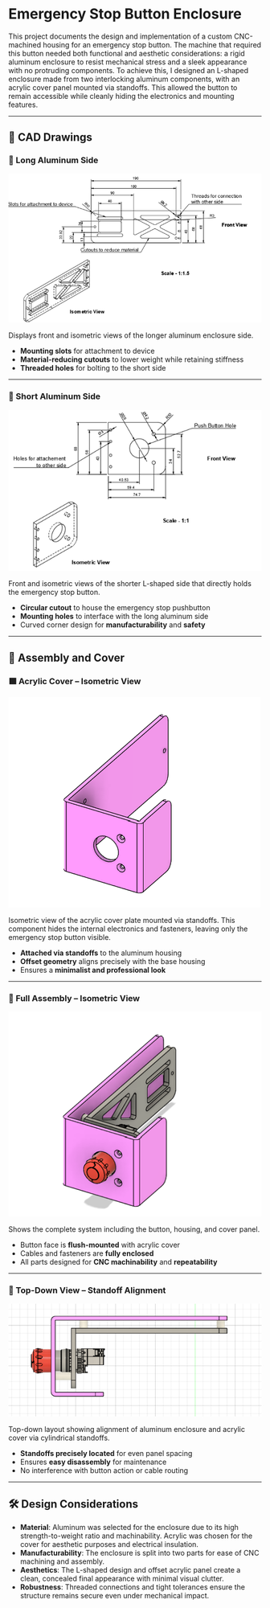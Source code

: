 # Emergency Stop Button Enclosure

This project documents the design and implementation of a custom CNC-machined housing for an emergency stop button. The machine that required this button needed both functional and aesthetic considerations: a rigid aluminum enclosure to resist mechanical stress and a sleek appearance with no protruding components. To achieve this, I designed an L-shaped enclosure made from two interlocking aluminum components, with an acrylic cover panel mounted via standoffs. This allowed the button to remain accessible while cleanly hiding the electronics and mounting features.

---

## 📐 CAD Drawings

### 🔧 Long Aluminum Side

![Long Side Drawing](cad_drawings/long_aluminum_side_drawing.png)

Displays front and isometric views of the longer aluminum enclosure side.

- **Mounting slots** for attachment to device  
- **Material-reducing cutouts** to lower weight while retaining stiffness  
- **Threaded holes** for bolting to the short side  

---

### 🔧 Short Aluminum Side

![Short Side Drawing](cad_drawings/short_aluminum_side_drawing.png)

Front and isometric views of the shorter L-shaped side that directly holds the emergency stop button.

- **Circular cutout** to house the emergency stop pushbutton  
- **Mounting holes** to interface with the long aluminum side  
- Curved corner design for **manufacturability** and **safety**

---

## 🧩 Assembly and Cover

### 🟪 Acrylic Cover – Isometric View

![Acrylic Cover](images/acrylic_cover_iso.png)

Isometric view of the acrylic cover plate mounted via standoffs. This component hides the internal electronics and fasteners, leaving only the emergency stop button visible.

- **Attached via standoffs** to the aluminum housing  
- **Offset geometry** aligns precisely with the base housing  
- Ensures a **minimalist and professional look**

---

### 🧱 Full Assembly – Isometric View

![Full Assembly](images/full_assembly_iso.png)

Shows the complete system including the button, housing, and cover panel.

- Button face is **flush-mounted** with acrylic cover  
- Cables and fasteners are **fully enclosed**  
- All parts designed for **CNC machinability** and **repeatability**

---

### 📏 Top-Down View – Standoff Alignment

![Top View Standoffs](images/top_view_standoff_alignment.png)

Top-down layout showing alignment of aluminum enclosure and acrylic cover via cylindrical standoffs.

- **Standoffs precisely located** for even panel spacing  
- Ensures **easy disassembly** for maintenance  
- No interference with button action or cable routing  

---

## 🛠️ Design Considerations

- **Material**: Aluminum was selected for the enclosure due to its high strength-to-weight ratio and machinability. Acrylic was chosen for the cover for aesthetic purposes and electrical insulation.
- **Manufacturability**: The enclosure is split into two parts for ease of CNC machining and assembly.
- **Aesthetics**: The L-shaped design and offset acrylic panel create a clean, concealed final appearance with minimal visual clutter.
- **Robustness**: Threaded connections and tight tolerances ensure the structure remains secure even under mechanical impact.
